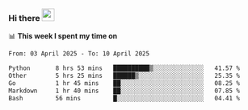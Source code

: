 ### Hi there <a href="https://www.gautamkrishnar.com/"><img src="https://media.giphy.com/media/hvRJCLFzcasrR4ia7z/giphy.gif" width="25px"></a>

📊 **This week I spent my time on**

<!--START_SECTION:waka-->

```txt
From: 03 April 2025 - To: 10 April 2025

Python       8 hrs 53 mins   ██████████▒░░░░░░░░░░░░░░   41.57 %
Other        5 hrs 25 mins   ██████▒░░░░░░░░░░░░░░░░░░   25.35 %
Go           1 hr 45 mins    ██░░░░░░░░░░░░░░░░░░░░░░░   08.25 %
Markdown     1 hr 40 mins    ██░░░░░░░░░░░░░░░░░░░░░░░   07.85 %
Bash         56 mins         █░░░░░░░░░░░░░░░░░░░░░░░░   04.41 %
```

<!--END_SECTION:waka-->
